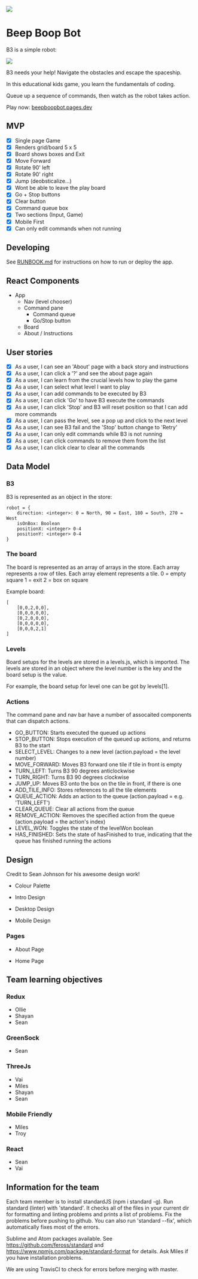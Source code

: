 ![](docs/b3%20demo%20first%20levels.webp)

# Beep Boop Bot

B3 is a simple robot:

![](docs/b3-robot.png)

B3 needs your help! Navigate the obstacles and escape the spaceship.

In this educational kids game, you learn the fundamentals of coding.

Queue up a sequence of commands, then watch as the robot takes action.

Play now: [beepboopbot.pages.dev](https://beepboopbot.pages.dev/)

## MVP

- [x] Single page Game
- [x] Renders grid/board 5 x 5
- [x] Board shows boxes and Exit
- [x] Move Forward
- [x] Rotate 90' left
- [x] Rotate 90' right
- [x] Jump (deobsticalize...)
- [x] Wont be able to leave the play board
- [x] Go + Stop buttons
- [x] Clear button
- [x] Command queue box
- [x] Two sections (Input, Game)
- [x] Mobile First
- [x] Can only edit commands when not running

## Developing

See [RUNBOOK.md](docs/RUNBOOK.md) for instructions on how to run or deploy the app.

## React Components

* App
	* Nav (level chooser)
	* Command pane
		* Command queue
		* Go/Stop button
	* Board
	* About / Instructions

## User stories

- [x] As a user, I can see an 'About' page with a back story and instructions
- [x] As a user, I can click a '?' and see the about page again
- [x] As a user, I can learn from the crucial levels how to play the game
- [x] As a user, I can select what level I want to play
- [x] As a user, I can add commands to be executed by B3
- [x] As a user, I can click 'Go' to have B3 execute the commands
- [x] As a user, I can click 'Stop' and B3 will reset position so that I can add more commands
- [x] As a user, I can pass the level, see a pop up and click to the next level
- [x] As a user, I can see B3 fail and the 'Stop' button change to 'Retry'
- [x] As a user, I can only edit commands while B3 is not running
- [x] As a user, I can click commands to remove them from the list
- [x] As a user, I can click clear to clear all the commands

## Data Model

### B3
B3 is represented as an object in the store:
```
robot = {
	direction: <integer>: 0 = North, 90 = East, 180 = South, 270 = West
	isOnBox: Boolean
	positionX: <integer> 0-4
	positionY: <integer> 0-4
}
```

### The board
The board is represented as an array of arrays in the store. Each array represents a row of tiles. Each array element represents a tile.
0 = empty square
1 = exit
2 = box on square

Example board:
```
[
	[0,0,2,0,0],
	[0,0,0,0,0],
	[0,2,0,0,0],
	[0,0,0,0,0],
	[0,0,0,2,1]
]
```

### Levels
Board setups for the levels are stored in a levels.js, which is imported. The levels are stored in an object where the level number is the key and the board setup is the value.

For example, the board setup for level one can be got by levels[1].

### Actions
The command pane and nav bar have a number of assocaited components that can dispatch actions.
* GO_BUTTON: Starts executed the queued up actions
* STOP_BUTTON: Stops execution of the queued up actions, and returns B3 to the start
* SELECT_LEVEL: Changes to a new level (action.payload = <integer> the level number)
* MOVE_FORWARD: Moves B3 forward one tile if tile in front is empty
* TURN_LEFT: Turns B3 90 degrees anticlockwise
* TURN_RIGHT: Turns B3 90 degrees clockwise
* JUMP_UP: Moves B3 onto the box on the tile in front, if there is one
* ADD_TILE_INFO: Stores references to all the tile elements
* QUEUE_ACTION: Adds an action to the queue (action.payload = <string> e.g. 'TURN_LEFT')
* CLEAR_QUEUE: Clear all actions from the queue
* REMOVE_ACTION: Removes the specified action from the queue (action.payload = <integer> the action's index)
* LEVEL_WON: Toggles the state of the levelWon boolean
* HAS_FINISHED: Sets the state of hasFinished to true, indicating that the queue has finished running the actions

## Design
Credit to Sean Johnson for his awesome design work!

- Colour Palette
<!-- ![The colour palette](https://s32.postimg.org/5aq42p8hx/colours.png "Colour Palette") -->
- Intro Design
<!-- ![Intro design](https://s32.postimg.org/7hqkqxyed/Layout_B3_Intro.png "Intro Design") -->
- Desktop Design
<!-- ![Desktop layout](https://s31.postimg.org/dqi2d0l7f/Layout_B3.png "Desktop Design") -->
- Mobile Design
<!-- ![Mobile layout](https://s32.postimg.org/4dzj6o89h/Layout_B3_Mobile.png "Mobile Design") -->

### Pages

- About Page
<!-- ![The about page wireframe](https://s31.postimg.org/crq66ae1n/About_Page.png "About Page") -->
- Home Page
<!-- ![The home page wireframe](https://s31.postimg.org/dh3g2brdn/Home_Wireframe.png "Home Page") -->

## Team learning objectives

### Redux

* Ollie
* Shayan
* Sean

### GreenSock

* Sean

### ThreeJs

* Vai
* Miles
* Shayan
* Sean

### Mobile Friendly

* Miles
* Troy

### React

* Sean
* Vai

## Information for the team

Each team member is to install standardJS (npm i standard -g).
Run standard (linter) with 'standard'. It checks all of the files in your current dir for formatting and linting problems and prints a list of problems. Fix the problems before pushing to github. You can also run 'standard --fix', which automatically fixes most of the errors.

Sublime and Atom packages available. See https://github.com/feross/standard and https://www.npmjs.com/package/standard-format for details. Ask Miles if you have installation problems.

We are using TravisCI to check for errors before merging with master.
